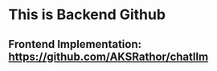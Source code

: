<h1>This is Backend Github</h1>
<h2>Frontend Implementation: <a href = "https://github.com/AKSRathor/chatllm">https://github.com/AKSRathor/chatllm</a></h2>
